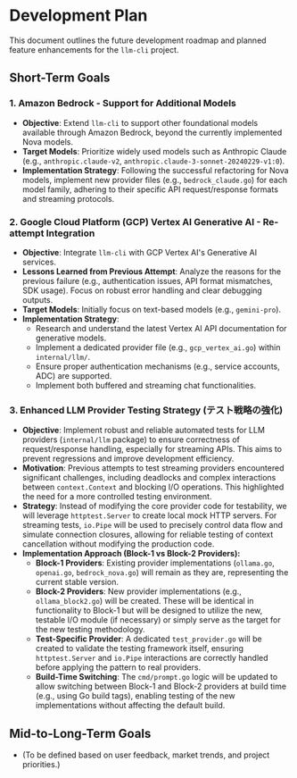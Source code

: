 # Development Plan

This document outlines the future development roadmap and planned feature enhancements for the `llm-cli` project.

## Short-Term Goals

### 1. Amazon Bedrock - Support for Additional Models

- **Objective**: Extend `llm-cli` to support other foundational models available through Amazon Bedrock, beyond the currently implemented Nova models.
- **Target Models**: Prioritize widely used models such as Anthropic Claude (e.g., `anthropic.claude-v2`, `anthropic.claude-3-sonnet-20240229-v1:0`).
- **Implementation Strategy**: Following the successful refactoring for Nova models, implement new provider files (e.g., `bedrock_claude.go`) for each model family, adhering to their specific API request/response formats and streaming protocols.

### 2. Google Cloud Platform (GCP) Vertex AI Generative AI - Re-attempt Integration

- **Objective**: Integrate `llm-cli` with GCP Vertex AI's Generative AI services.
- **Lessons Learned from Previous Attempt**: Analyze the reasons for the previous failure (e.g., authentication issues, API format mismatches, SDK usage). Focus on robust error handling and clear debugging outputs.
- **Target Models**: Initially focus on text-based models (e.g., `gemini-pro`).
- **Implementation Strategy**: 
  - Research and understand the latest Vertex AI API documentation for generative models.
  - Implement a dedicated provider file (e.g., `gcp_vertex_ai.go`) within `internal/llm/`.
  - Ensure proper authentication mechanisms (e.g., service accounts, ADC) are supported.
  - Implement both buffered and streaming chat functionalities.

### 3. Enhanced LLM Provider Testing Strategy (テスト戦略の強化)

- **Objective**: Implement robust and reliable automated tests for LLM providers (`internal/llm` package) to ensure correctness of request/response handling, especially for streaming APIs. This aims to prevent regressions and improve development efficiency.
- **Motivation**: Previous attempts to test streaming providers encountered significant challenges, including deadlocks and complex interactions between `context.Context` and blocking I/O operations. This highlighted the need for a more controlled testing environment.
- **Strategy**: Instead of modifying the core provider code for testability, we will leverage `httptest.Server` to create local mock HTTP servers. For streaming tests, `io.Pipe` will be used to precisely control data flow and simulate connection closures, allowing for reliable testing of context cancellation without modifying the production code.
- **Implementation Approach (Block-1 vs Block-2 Providers):**
  - **Block-1 Providers**: Existing provider implementations (`ollama.go`, `openai.go`, `bedrock_nova.go`) will remain as they are, representing the current stable version.
  - **Block-2 Providers**: New provider implementations (e.g., `ollama_block2.go`) will be created. These will be identical in functionality to Block-1 but will be designed to utilize the new, testable I/O module (if necessary) or simply serve as the target for the new testing methodology.
  - **Test-Specific Provider**: A dedicated `test_provider.go` will be created to validate the testing framework itself, ensuring `httptest.Server` and `io.Pipe` interactions are correctly handled before applying the pattern to real providers.
  - **Build-Time Switching**: The `cmd/prompt.go` logic will be updated to allow switching between Block-1 and Block-2 providers at build time (e.g., using Go build tags), enabling testing of the new implementations without affecting the default build.

## Mid-to-Long-Term Goals

- (To be defined based on user feedback, market trends, and project priorities.)